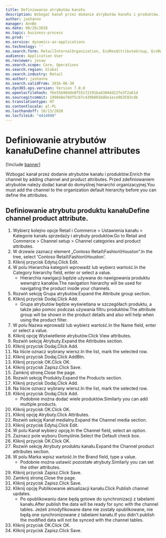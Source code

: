 ```yaml
---
title: Definiowanie atrybutów kanału
description: Wzbogać kanał przez dodanie atrybutów kanału i produktów.
author: jashanno
manager: AnnBe
ms.date: 08/29/2018
ms.topic: business-process
ms.prod: ''
ms.service: dynamics-ax-applications
ms.technology: ''
ms.search.form: RetailInternalOrganization, EcoResAttributeGroup, EcoResAttributeGroupAttribute, RetailAddChannelItems, RetailCatalogProductAttributeValue, RetailMedia
audience: Application User
ms.reviewer: josaw
ms.search.scope: Core, Operations
ms.search.region: Global
ms.search.industry: Retail
ms.author: jashanno
ms.search.validFrom: 2016-06-30
ms.dyn365.ops.version: Version 7.0.0
ms.openlocfilehash: f6e55b98dde8f55172191ba43044d22fe3f2a61d
ms.sourcegitcommit: 199848e78df5cb7c439b001bdbe1ece963593cdb
ms.translationtype: HT
ms.contentlocale: pl-PL
ms.lasthandoff: 10/13/2020
ms.locfileid: "4414990"
---
```

# <a name="define-channel-attributes"></a><span data-ttu-id="48141-103">Definiowanie atrybutów kanału</span><span class="sxs-lookup"><span data-stu-id="48141-103">Define channel attributes</span></span>

[!include [banner](../includes/banner.md)]

<span data-ttu-id="48141-104">Wzbogać kanał przez dodanie atrybutów kanału i produktów.</span><span class="sxs-lookup"><span data-stu-id="48141-104">Enrich the channel by adding channel and product attributes.</span></span> <span data-ttu-id="48141-105">Przed zdefiniowaniem atrybutów należy dodać kanał do domyślnej hierarchii organizacyjnej.</span><span class="sxs-lookup"><span data-stu-id="48141-105">You must add the channel to the organization default hierarchy before you can define the attributes.</span></span>


## <a name="define-channel-product-attribute"></a><span data-ttu-id="48141-106">Definiowanie atrybutu produktu kanału</span><span class="sxs-lookup"><span data-stu-id="48141-106">Define channel product attribute.</span></span>
1. <span data-ttu-id="48141-107">Wybierz kolejno opcje Retail i Commerce > Ustawienia kanału > Kategorie kanału sprzedaży i atrybuty produktów.</span><span class="sxs-lookup"><span data-stu-id="48141-107">Go to Retail and Commerce > Channel setup > Channel categories and product attributes.</span></span>
2. <span data-ttu-id="48141-108">W drzewie zaznacz element „Contoso Retail\Fashion\Houston”.</span><span class="sxs-lookup"><span data-stu-id="48141-108">In the tree, select 'Contoso Retail\Fashion\Houston'.</span></span>
3. <span data-ttu-id="48141-109">Kliknij przycisk Edytuj.</span><span class="sxs-lookup"><span data-stu-id="48141-109">Click Edit.</span></span>
4. <span data-ttu-id="48141-110">W polu Hierarchia kategorii wprowadź lub wybierz wartość.</span><span class="sxs-lookup"><span data-stu-id="48141-110">In the Category hierarchy field, enter or select a value.</span></span>
    * <span data-ttu-id="48141-111">Hierarchia nawigacji będzie używana do nawigowania produktu wewnątrz kanałów.</span><span class="sxs-lookup"><span data-stu-id="48141-111">The navigation hierarchy will be used for navigating the product inside your channels.</span></span>  
5. <span data-ttu-id="48141-112">Rozwiń sekcję Grupa atrybutów.</span><span class="sxs-lookup"><span data-stu-id="48141-112">Expand the Attribute group section.</span></span>
6. <span data-ttu-id="48141-113">Kliknij przycisk Dodaj.</span><span class="sxs-lookup"><span data-stu-id="48141-113">Click Add.</span></span>
    * <span data-ttu-id="48141-114">Grupa atrybutów będzie wyświetlana w szczegółach produktu, a także jako pomoc podczas używania filtru produktów.</span><span class="sxs-lookup"><span data-stu-id="48141-114">The attribute group will be shown in the product details and also will help when using the product filter.</span></span>  
7. <span data-ttu-id="48141-115">W polu Nazwa wprowadź lub wybierz wartość.</span><span class="sxs-lookup"><span data-stu-id="48141-115">In the Name field, enter or select a value.</span></span>
8. <span data-ttu-id="48141-116">Kliknij opcję Wyświetlenie atrybutów.</span><span class="sxs-lookup"><span data-stu-id="48141-116">Click View attributes.</span></span>
9. <span data-ttu-id="48141-117">Rozwiń sekcję Atrybuty.</span><span class="sxs-lookup"><span data-stu-id="48141-117">Expand the Attributes section.</span></span>
10. <span data-ttu-id="48141-118">Kliknij przycisk Dodaj.</span><span class="sxs-lookup"><span data-stu-id="48141-118">Click Add.</span></span>
11. <span data-ttu-id="48141-119">Na liście oznacz wybrany wiersz.</span><span class="sxs-lookup"><span data-stu-id="48141-119">In the list, mark the selected row.</span></span>
12. <span data-ttu-id="48141-120">Kliknij przycisk Dodaj.</span><span class="sxs-lookup"><span data-stu-id="48141-120">Click AddBtn.</span></span>
13. <span data-ttu-id="48141-121">Kliknij przycisk OK.</span><span class="sxs-lookup"><span data-stu-id="48141-121">Click OK.</span></span>
14. <span data-ttu-id="48141-122">Kliknij przycisk Zapisz.</span><span class="sxs-lookup"><span data-stu-id="48141-122">Click Save.</span></span>
15. <span data-ttu-id="48141-123">Zamknij stronę.</span><span class="sxs-lookup"><span data-stu-id="48141-123">Close the page.</span></span>
16. <span data-ttu-id="48141-124">Rozwiń sekcję Produkty.</span><span class="sxs-lookup"><span data-stu-id="48141-124">Expand the Products section.</span></span>
17. <span data-ttu-id="48141-125">Kliknij przycisk Dodaj.</span><span class="sxs-lookup"><span data-stu-id="48141-125">Click Add.</span></span>
18. <span data-ttu-id="48141-126">Na liście oznacz wybrany wiersz.</span><span class="sxs-lookup"><span data-stu-id="48141-126">In the list, mark the selected row.</span></span>
19. <span data-ttu-id="48141-127">Kliknij przycisk Dodaj.</span><span class="sxs-lookup"><span data-stu-id="48141-127">Click Add.</span></span>
    * <span data-ttu-id="48141-128">Podobnie można dodać wiele produktów.</span><span class="sxs-lookup"><span data-stu-id="48141-128">Similarly you can add multiple products.</span></span>  
20. <span data-ttu-id="48141-129">Kliknij przycisk OK.</span><span class="sxs-lookup"><span data-stu-id="48141-129">Click OK.</span></span>
21. <span data-ttu-id="48141-130">Kliknij opcję Atrybuty.</span><span class="sxs-lookup"><span data-stu-id="48141-130">Click Attributes.</span></span>
22. <span data-ttu-id="48141-131">Rozwiń sekcję Kanał medialny.</span><span class="sxs-lookup"><span data-stu-id="48141-131">Expand the Channel media section.</span></span>
23. <span data-ttu-id="48141-132">Kliknij przycisk Edytuj.</span><span class="sxs-lookup"><span data-stu-id="48141-132">Click Edit.</span></span>
24. <span data-ttu-id="48141-133">W polu Kanał wybierz opcję.</span><span class="sxs-lookup"><span data-stu-id="48141-133">In the Channel field, select an option.</span></span>
25. <span data-ttu-id="48141-134">Zaznacz pole wyboru Domyślnie.</span><span class="sxs-lookup"><span data-stu-id="48141-134">Select the Default check box.</span></span>
26. <span data-ttu-id="48141-135">Kliknij przycisk OK.</span><span class="sxs-lookup"><span data-stu-id="48141-135">Click OK.</span></span>
27. <span data-ttu-id="48141-136">Rozwiń sekcję Atrybuty produktu kanału.</span><span class="sxs-lookup"><span data-stu-id="48141-136">Expand the Channel product attributes section.</span></span>
28. <span data-ttu-id="48141-137">W polu Marka wpisz wartość.</span><span class="sxs-lookup"><span data-stu-id="48141-137">In the Brand field, type a value.</span></span>
    * <span data-ttu-id="48141-138">Podobnie można ustawić pozostałe atrybuty.</span><span class="sxs-lookup"><span data-stu-id="48141-138">Similarly you can set the other attributes.</span></span>  
29. <span data-ttu-id="48141-139">Kliknij przycisk Zapisz.</span><span class="sxs-lookup"><span data-stu-id="48141-139">Click Save.</span></span>
30. <span data-ttu-id="48141-140">Zamknij stronę.</span><span class="sxs-lookup"><span data-stu-id="48141-140">Close the page.</span></span>
31. <span data-ttu-id="48141-141">Kliknij przycisk Zapisz.</span><span class="sxs-lookup"><span data-stu-id="48141-141">Click Save.</span></span>
32. <span data-ttu-id="48141-142">Kliknij opcję Publikowanie aktualizacji kanału.</span><span class="sxs-lookup"><span data-stu-id="48141-142">Click Publish channel updates.</span></span>
    * <span data-ttu-id="48141-143">Po opublikowaniu dane będą gotowe do synchronizacji z tabelami kanału.</span><span class="sxs-lookup"><span data-stu-id="48141-143">After publish the data will be ready for sync with the channel tables.</span></span> <span data-ttu-id="48141-144">Jeżeli zmodyfikowane dane nie zostały opublikowane, nie będą one synchronizowane z tabelami kanału.</span><span class="sxs-lookup"><span data-stu-id="48141-144">If you didn't publish the modified data will not be synced with the channel tables.</span></span>  
33. <span data-ttu-id="48141-145">Kliknij przycisk OK.</span><span class="sxs-lookup"><span data-stu-id="48141-145">Click OK.</span></span>
34. <span data-ttu-id="48141-146">Kliknij przycisk Zapisz.</span><span class="sxs-lookup"><span data-stu-id="48141-146">Click Save.</span></span>

